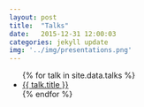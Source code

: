 ```yaml
---
layout: post
title:  "Talks"
date:   2015-12-31 12:00:03
categories: jekyll update
img: '../img/presentations.png'
---
```


<ul>
  {% for talk in site.data.talks %}
    <li class="project">
      <a href="{{talk.url}}" target="_blank">
        {{ talk.title }}
      </a>
    </li>
  {% endfor %}
</ul>